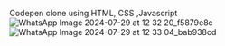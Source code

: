 Codepen clone using HTML, CSS ,Javascript
![WhatsApp Image 2024-07-29 at 12 32 20_f5879e8c](https://github.com/user-attachments/assets/59b49c79-46f1-47b7-8789-31bbc5b3b355)
![WhatsApp Image 2024-07-29 at 12 33 04_bab938cd](https://github.com/user-attachments/assets/d0563752-7ef1-4d6d-b285-ab814c8b1e1c)

